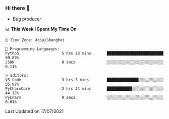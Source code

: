 ### Hi there 👋
* Bug producer
<!--START_SECTION:waka-->
📊 **This Week I Spent My Time On** 

```text
⌚︎ Time Zone: Asia/Shanghai

💬 Programming Languages: 
Python                   5 hrs 28 mins       █████████████████████████   99.89% 
JSON                     0 secs              ░░░░░░░░░░░░░░░░░░░░░░░░░   0.11%

🔥 Editors: 
VS Code                  3 hrs 3 mins        ██████████████░░░░░░░░░░░   55.87% 
PyCharmCore              2 hrs 24 mins       ███████████░░░░░░░░░░░░░░   44.12% 
PyCharm                  0 secs              ░░░░░░░░░░░░░░░░░░░░░░░░░   0.01%

```


 Last Updated on 17/07/2021
<!--END_SECTION:waka-->
